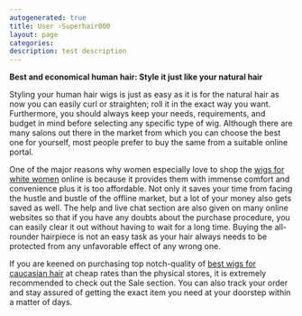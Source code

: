 ```yaml
---
autogenerated: true
title: User ›Superhair000
layout: page
categories: 
description: test description
---
```


**Best and economical human hair: Style it just like your natural hair**

Styling your human hair wigs is just as easy as it is for the natural hair as now you can easily curl or straighten; roll it in the exact way you want. Furthermore, you should always keep your needs, requirements, and budget in mind before selecting any specific type of wig. Although there are many salons out there in the market from which you can choose the best one for yourself, most people prefer to buy the same from a suitable online portal. 

One of the major reasons why women especially love to shop the [wigs for white women](https://www.superhairpieces.com/womens_hairpiece/) online is because it provides them with immense comfort and convenience plus it is too affordable. Not only it saves your time from facing the hustle and bustle of the offline market, but a lot of your money also gets saved as well. The help and live chat section are also given on many online websites so that if you have any doubts about the purchase procedure, you can easily clear it out without having to wait for a long time. Buying the all-rounder hairpiece is not an easy task as your hair always needs to be protected from any unfavorable effect of any wrong one.

If you are keened on purchasing top notch-quality of [best wigs for caucasian hair](https://www.superhairpieces.com/womens_hairpiece/) at cheap rates than the physical stores, it is extremely recommended to check out the Sale section. You can also track your order and stay assured of getting the exact item you need at your doorstep within a matter of days. 

 
